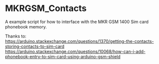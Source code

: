 # MKRGSM_Contacts
A example script for how to interface with the MKR GSM 1400 Sim card phonebook memory. 


Thanks to:<br>
https://arduino.stackexchange.com/questions/1370/getting-the-contacts-storing-contacts-to-sim-card<br>
https://arduino.stackexchange.com/questions/10068/how-can-i-add-phonebook-entry-to-sim-card-using-arduino-gsm-shield

